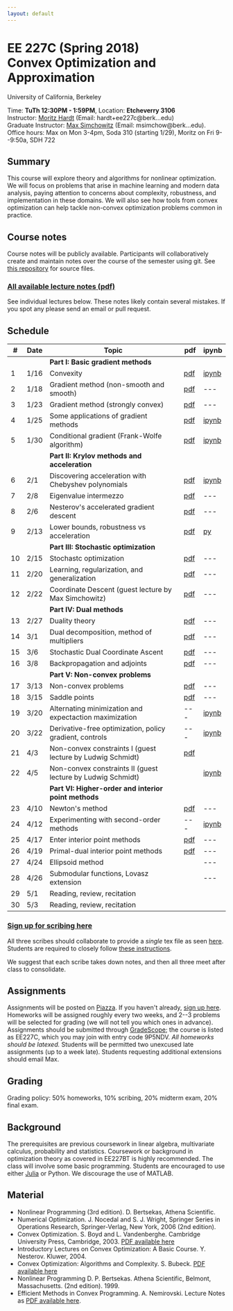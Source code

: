 ```yaml
---
layout: default
---
```


# EE 227C (Spring 2018)<br /> Convex Optimization and Approximation

University of California, Berkeley  

Time: **TuTh 12:30PM - 1:59PM**, Location: **Etcheverry 3106**  
Instructor: [Moritz Hardt](http://mrtz.org) (Email: hardt+ee227c@berk...edu)   
Graduate Instructor: [Max Simchowitz](https://people.eecs.berkeley.edu/~msimchow/index.html) (Email: msimchow@berk...edu).  
Office hours: Max on Mon 3-4pm, Soda 310 (starting 1/29), Moritz on Fri 9--9:50a, SDH 722 

## Summary

This course will explore theory and algorithms for nonlinear optimization. We
will focus on problems that arise in machine learning and modern data analysis,
paying attention to concerns about complexity, robustness, and implementation in
these domains. We will also see how tools from convex optimization can help
tackle non-convex optimization problems common in practice.


## Course notes

Course notes will be publicly available. Participants will
collaboratively create and maintain notes over the course of the semester
using git. See [this
repository](https://github.com/ee227c/ee227c.github.io/tree/master/notes) for
source files. 

### [All available lecture notes (pdf)](notes/ee227c-notes.pdf)

See individual lectures below. These notes likely contain several mistakes. If
you spot any please send an email or pull request.

## Schedule


| # | Date  | Topic  | pdf | ipynb  |
|-|-|-|-|-|
| | | **Part I: Basic gradient methods** | | |
| 1 | 1/16 | Convexity  | [pdf](notes/ee227c-lecture01.pdf) | [ipynb](http://nbviewer.jupyter.org/urls/ee227c.github.io/notes/lecture1.ipynb)
| 2 | 1/18 | Gradient method (non-smooth and smooth) | [pdf](notes/ee227c-lecture02.pdf)  | ---  |
| 3 | 1/23 | Gradient method (strongly convex) | [pdf](notes/ee227c-lecture03.pdf)  | --- |
| 4 | 1/25 | Some applications of gradient methods | [pdf](notes/ee227c-lecture04.pdf)  | [ipynb](code/lecture4.html)  |
| 5 | 1/30 | Conditional gradient (Frank-Wolfe algorithm) | [pdf](notes/ee227c-lecture05.pdf)  | [ipynb](code/lecture5.html)  |
| | | **Part II: Krylov methods and acceleration** | | |
| 6 | 2/1 |  Discovering acceleration with Chebyshev polynomials | [pdf](notes/ee227c-lecture06.pdf)  | [ipynb](code/lecture6.html)  |
| 7 | 2/8 | Eigenvalue intermezzo | [pdf](notes/ee227c-lecture08.pdf)  | ---  |
| 8 | 2/6 | Nesterov's accelerated gradient descent  | [pdf](notes/ee227c-lecture07.pdf)  | ---  |
| 9 | 2/13 | Lower bounds, robustness vs acceleration | [pdf](notes/ee227c-lecture09.pdf)  | [py](code/lecture9.py) |
| | | **Part III: Stochastic optimization** | | |
| 10 | 2/15 | Stochastc optimization | [pdf](notes/ee227c-lecture10.pdf)  | ---  |
| 11 | 2/20 | Learning, regularization, and generalization | [pdf](notes/ee227c-lecture11.pdf)   | ---  |
| 12 | 2/22 | Coordinate Descent (guest lecture by Max Simchowitz) | [pdf](notes/ee227c-lecture12.pdf)  | ---  |
| | | **Part IV: Dual methods** | | |
| 13 | 2/27 | Duality theory  | [pdf](notes/ee227c-lecture13.pdf) | --- |
| 14 | 3/1 | Dual decomposition, method of multipliers | [pdf](notes/ee227c-lecture14.pdf) | ---  |
| 15 | 3/6 | Stochastic Dual Coordinate Ascent | [pdf](notes/ee227c-lecture15.pdf)  | ---  |
| 16 | 3/8 | Backpropagation and adjoints | [pdf](notes/ee227c-lecture16.pdf) | --- |
| | | **Part V: Non-convex problems** | | |
| 17 | 3/13 | Non-convex problems | [pdf](notes/ee227c-lecture17.pdf)  | ---  |
| 18 | 3/15 | Saddle points | [pdf](notes/ee227c-lecture18.pdf)  | --- |
| 19 | 3/20 | Alternating minimization and expectaction maximization | ---  | [ipynb](code/lecture19.html) |
| 20 | 3/22 | Derivative-free optimization, policy gradient, controls | --- | [ipynb](code/lecture20.html) |
| 21 | 4/3  | Non-convex constraints I (guest lecture by Ludwig Schmidt) | [pdf](notes/ee227c-lecture21.pdf) | |
| 22 | 4/5  | Non-convex constraints II (guest lecture by Ludwig Schmidt) | | [ipynb](code/lecture22.html) |
| | | **Part VI: Higher-order and interior point methods** | | |
| 23 | 4/10 | Newton's method | [pdf](notes/ee227c-lecture23.pdf)  | --- |
| 24 | 4/12 | Experimenting with second-order methods | ---  | [ipynb](code/lecture24.html)  |
| 25 | 4/17 | Enter interior point methods | [pdf](notes/ee227c-lecture25.pdf) | ---  |
| 26 | 4/19 | Primal-dual interior point methods | [pdf](notes/ee227c-lecture26.pdf)  | --- |
| 27 | 4/24 | Ellipsoid method |   | --- |
| 28 | 4/26 | Submodular functions, Lovasz extension |   | --- |
| 29 | 5/1 | Reading, review, recitation |   |   |
| 30 | 5/3 | Reading, review, recitation |   |   |

### [Sign up for scribing here](https://docs.google.com/spreadsheets/d/1OSW_Yznt80k40Zmf6MVRvz3wT-An0XFbNkEEWNbEjNE/edit?usp=sharing)

All three scribes should collaborate to provide a *single* tex file as seen
[here](https://github.com/ee227c/ee227c.github.io/tree/master/notes).
Students are required to closely follow [these instructions](https://github.com/ee227c/ee227c.github.io/blob/master/notes/instructions.pdf). 

We suggest that each scribe takes down notes, and then all three meet after class to consolidate. 

## Assignments 

Assignments will be posted on
[Piazza](https://piazza.com/berkeley/spring2018/ee227c/home). If you haven't
already, [sign up here](https://piazza.com/berkeley/spring2018/ee227c).
Homeworks will be assigned roughly every two weeks, and 2--3 problems will be selected for grading (we will not tell you which ones in advance). Assignments should be submitted through [GradeScope](https://gradescope.com); the course is listed as EE227C, which you may join with entry code 9P5NDV. *All homeworks should be latexed.* Students will be permitted two unexcused late assignments (up to a week late). Students requesting additional extensions should email Max.

## Grading

Grading policy: 50% homeworks, 10% scribing, 20% midterm exam, 20% final exam. 



## Background

The prerequisites are previous coursework in linear algebra, multivariate
calculus, probability and statistics.  Coursework or background in optimization
theory as covered in EE227BT is highly recommended.  The class will involve some
basic programming.  Students are encouraged to use either
[Julia](https://julialang.org) or Python.  We discourage the use of MATLAB.

## Material

* Nonlinear Programming (3rd edition). D. Bertsekas, Athena Scientific.
* Numerical Optimization. J. Nocedal and S. J. Wright, Springer Series in Operations Research, Springer-Verlag, New York, 2006 (2nd edition).
* Convex Optimization. S. Boyd and L. Vandenberghe. Cambridge University Press,
Cambridge, 2003. [PDF available here](http://www.stanford.edu/~boyd/cvxbook/)
* Introductory Lectures on Convex Optimization: A Basic Course. Y. Nesterov. Kluwer, 2004.
* Convex Optimization: Algorithms and Complexity. S. Bubeck. [PDF available here](https://arxiv.org/abs/1405.4980)
* Nonlinear Programming D. P. Bertsekas. Athena Scientific, Belmont, Massachusetts. (2nd edition). 1999. 
* Efficient Methods in Convex Programming. A. Nemirovski. Lecture Notes as
[PDF available here](http://www2.isye.gatech.edu/~nemirovs/Lect_EMCO.pdf).

